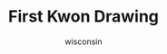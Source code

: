 ---
media: "images/art/wisconsin/kwon_3.png"
title: First Kwon Drawing
author: [wisconsin]
desc:
---